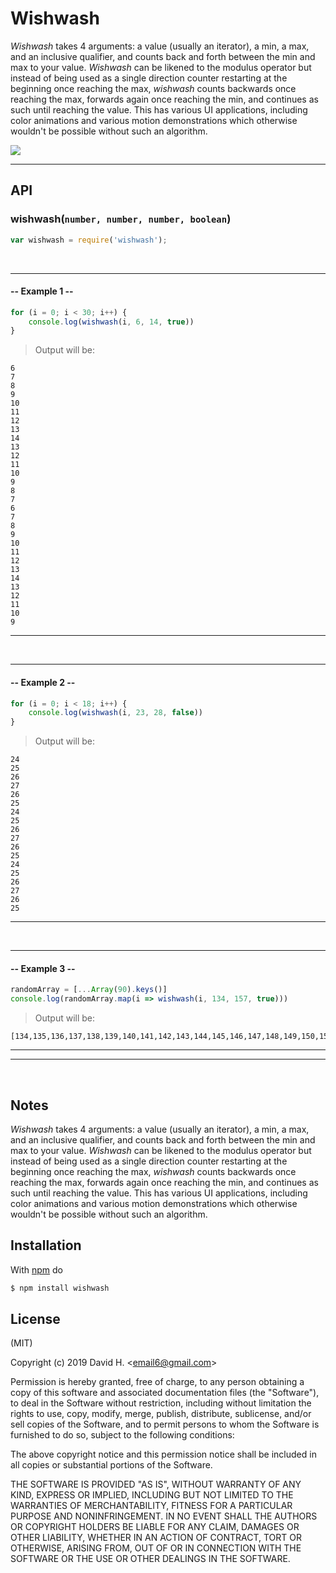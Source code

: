 # Wishwash
_Wishwash_ takes 4 arguments: a value (usually an iterator), a min, a max, and an inclusive qualifier, and counts back and forth between the min and max to your value. _Wishwash_ can be likened to the modulus operator but instead of being used as a single direction counter restarting at the beginning once reaching the max, _wishwash_ counts backwards once reaching the max, forwards again once reaching the min, and continues as such until reaching the value. This has various UI applications, including color animations and various motion demonstrations which otherwise wouldn't be possible without such an algorithm.

<img src="https://user-images.githubusercontent.com/45696445/65821097-1a8eff80-e1ff-11e9-919a-8d330702dad6.gif">

_________________________
## API
### wishwash(`number, number, number, boolean`)
```js
var wishwash = require('wishwash');

```
&nbsp;
_________________________
#### -- Example 1 --
```js
for (i = 0; i < 30; i++) {
    console.log(wishwash(i, 6, 14, true))
}
```
> Output will be:
```
6
7
8
9
10
11
12
13
14
13
12
11
10
9
8
7
6
7
8
9
10
11
12
13
14
13
12
11
10
9
```
_________________________
&nbsp;
&nbsp;
_________________________
#### -- Example 2 --
```js
for (i = 0; i < 18; i++) {
    console.log(wishwash(i, 23, 28, false))
}
```
> Output will be:
```
24
25
26
27
26
25
24
25
26
27
26
25
24
25
26
27
26
25
```
_________________________
&nbsp;
&nbsp;
_________________________
#### -- Example 3 --
```js
randomArray = [...Array(90).keys()]
console.log(randomArray.map(i => wishwash(i, 134, 157, true)))
```
> Output will be:
```
[134,135,136,137,138,139,140,141,142,143,144,145,146,147,148,149,150,151,152,153,154,155,156,157,156,155,154,153,152,151,150,149,148,147,146,145,144,143,142,141,140,139,138,137,136,135,134,135,136,137,138,139,140,141,142,143,144,145,146,147,148,149,150,151,152,153,154,155,156,157,156,155,154,153,152,151,150,149,148,147,146,145,144,143,142,141,140,139,138,137]
```
_________________________
_________________________
&nbsp;
## Notes
_Wishwash_ takes 4 arguments: a value (usually an iterator), a min, a max, and an inclusive qualifier, and counts back and forth between the min and max to your value. _Wishwash_ can be likened to the modulus operator but instead of being used as a single direction counter restarting at the beginning once reaching the max, _wishwash_ counts backwards once reaching the max, forwards again once reaching the min, and continues as such until reaching the value. This has various UI applications, including color animations and various motion demonstrations which otherwise wouldn't be possible without such an algorithm.

## Installation
With [npm](http://npmjs.org) do
```bash
$ npm install wishwash
```

## License
(MIT)

Copyright (c) 2019 David H. &lt;email6@gmail.com&gt;

Permission is hereby granted, free of charge, to any person obtaining a copy of this software and associated documentation files (the "Software"), to deal in the Software without restriction, including without limitation the rights to use, copy, modify, merge, publish, distribute, sublicense, and/or sell copies of the Software, and to permit persons to whom the Software is furnished to do so, subject to the following conditions:

The above copyright notice and this permission notice shall be included in all copies or substantial portions of the Software.

THE SOFTWARE IS PROVIDED "AS IS", WITHOUT WARRANTY OF ANY KIND, EXPRESS OR IMPLIED, INCLUDING BUT NOT LIMITED TO THE WARRANTIES OF MERCHANTABILITY, FITNESS FOR A PARTICULAR PURPOSE AND NONINFRINGEMENT. IN NO EVENT SHALL THE AUTHORS OR COPYRIGHT HOLDERS BE LIABLE FOR ANY CLAIM, DAMAGES OR OTHER LIABILITY, WHETHER IN AN ACTION OF CONTRACT, TORT OR OTHERWISE, ARISING FROM, OUT OF OR IN CONNECTION WITH THE SOFTWARE OR THE USE OR OTHER DEALINGS IN THE SOFTWARE.
